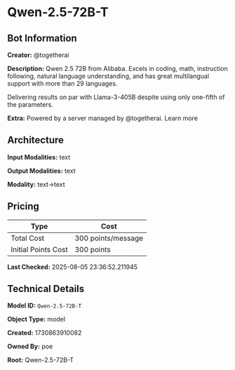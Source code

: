 # Qwen-2.5-72B-T

## Bot Information

**Creator:** @togetherai

**Description:** Qwen 2.5 72B from Alibaba. Excels in coding, math, instruction following, natural language understanding, and has great multilangual support with more than 29 languages. 

Delivering results on par with Llama-3-405B despite using only one-fifth of the parameters.

**Extra:** Powered by a server managed by @togetherai. Learn more


## Architecture

**Input Modalities:** text

**Output Modalities:** text

**Modality:** text->text


## Pricing

| Type | Cost |
|------|------|
| Total Cost | 300 points/message |
| Initial Points Cost | 300 points |

**Last Checked:** 2025-08-05 23:36:52.211945


## Technical Details

**Model ID:** `Qwen-2.5-72B-T`

**Object Type:** model

**Created:** 1730863910082

**Owned By:** poe

**Root:** Qwen-2.5-72B-T
